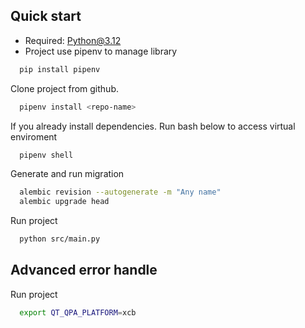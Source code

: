 ## Quick start

* Required: Python@3.12
* Project use pipenv to manage library

```bash
  pip install pipenv
```

Clone project from github. 
```bash
  pipenv install <repo-name>
```

If you already install dependencies. Run bash below to access virtual enviroment
```bash
  pipenv shell
```

Generate and run migration
```bash
  alembic revision --autogenerate -m "Any name"
  alembic upgrade head
```

Run project
```bash
  python src/main.py
```

## Advanced error handle

Run project
```bash
  export QT_QPA_PLATFORM=xcb

```

